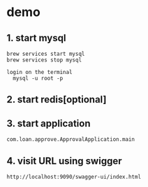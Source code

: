 # demo
## 1. start mysql
```shell
brew services start mysql
brew services stop mysql

login on the terminal
  mysql -u root -p
```

## 2. start redis[optional]

## 3. start application
    com.loan.approve.ApprovalApplication.main

## 4. visit URL using swigger
```
http://localhost:9090/swagger-ui/index.html
```